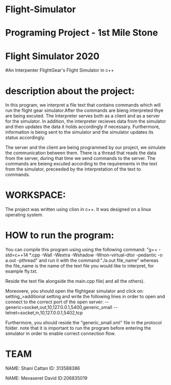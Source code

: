 # Flight-Simulator

# Programing Project - 1st Mile Stone
# Flight Simulator 2020

#An Interpenter FlightGear's Flight Simulator in c++

# description about the project:
In this program, we interpret a file text that contains commands which will run the flight gear simulator.After the commands are bieng interpreted thye are being excuted.
The Interpreter serves both as a client and as a server for the simulator. In addition, the interpreter recieves data from the simulator and then updates the data it holds accordingly if necessary. Furthermore, information is being sent to the simulator and the simulator updates its status accordingly.

The server and the client are being programmed by our project, we simulate the communication between them.
There is a thread that reads the data from the server, during that time we send commands to the server.
The commands are beieng excuted according to the requirements in the text from the simulator, preceeded by the interpretation of the text to commands.

# WORKSPACE:
The project was written using clion in c++. It was designed on a linux operating system.

# HOW to run the program:
You can compile this program using using the following command: "‫‪g++‬‬ ‫‪-std=c++14‬‬ ‫‪*.cpp‬‬ ‫‪-Wall‬‬ ‫‪-Wextra‬‬ ‫‪-Wshadow‬‬ ‫‪-Wnon-virtual-dtor‬‬ ‫‪-pedantic‬‬ ‫‪-o‬‬‫‪ a.out‬‬ ‫‪-pthread‬‬" and run it with the command:"./a.out file_name"
whereas the file_name is the name of the text file you would like to interpret, for example fly.txt.

Reside the text file  alongside the main.cpp file( and all the others).

Moreovere, you should open the flightgear simulator and click on: setting_>additional setting and write the following lines in order to open and connect to the correct port of the open server:
--generic=socket,out,10,127.0.0.1,5400,generic_small
--telnet=socket,in,10,127.0.0.1,5402,tcp

Furthermore, you should reside the "generic_small.xml" file in the protocol folder. note that it is important to run the program before entering the simulator in order to enable correct connection flow.
  


# TEAM
NAME: Shani Cattan
ID: 313588386

NAME: Mevaseret David
ID:206835019












